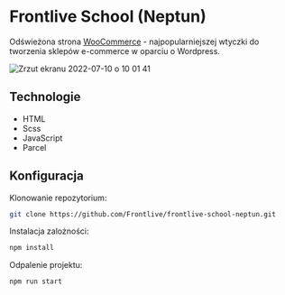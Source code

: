 # Frontlive School (Neptun)

Odświeżona strona [WooCommerce](https://woocommerce.com/) - najpopularniejszej wtyczki do tworzenia sklepów e-commerce w oparciu o Wordpress.

![Zrzut ekranu 2022-07-10 o 10 01 41](https://user-images.githubusercontent.com/46969484/178136470-0d13f201-540c-412f-a47e-bb3a71023000.png)

## Technologie

- HTML
- Scss
- JavaScript
- Parcel

## Konfiguracja

Klonowanie repozytorium:

```bash
git clone https://github.com/Frontlive/frontlive-school-neptun.git
```

Instalacja zalożności:

```bash
npm install
```

Odpalenie projektu:

```bash
npm run start
```
